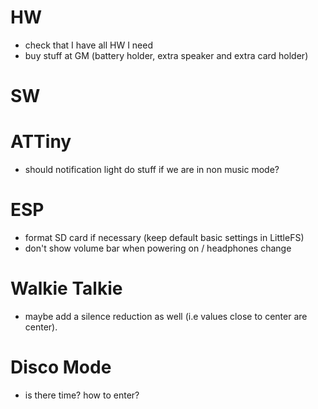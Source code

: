 # HW

- check that I have all HW I need
- buy stuff at GM (battery holder, extra speaker and extra card holder)

# SW
# ATTiny

- should notification light do stuff if we are in non music mode? 

# ESP

- format SD card if necessary (keep default basic settings in LittleFS)
- don't show volume bar when powering on / headphones change


# Walkie Talkie

- maybe add a silence reduction as well (i.e values close to center are center). 

# Disco Mode

- is there time? how to enter? 
